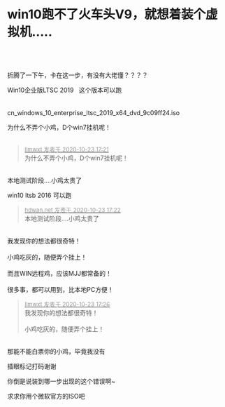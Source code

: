 # win10跑不了火车头V9，就想着装个虚拟机.....


<img id="aimg_QlXX1" onclick="zoom(this, this.src, 0, 0, 0)" class="zoom" src="https://www.png8.com/imgs/2020/10/acd764c802cdde82.png" onmouseover="img_onmouseoverfunc(this)" onload="thumbImg(this)" border="0" alt="" /><br />
<br />
<br />
<br />
折腾了一下午，卡在这一步，有没有大佬懂？？？？

Win10企业版LTSC 2019&nbsp; &nbsp;这个版本可以跑<br />
<br />
<br />
cn_windows_10_enterprise_ltsc_2019_x64_dvd_9c09ff24.iso

为什么不弄个小鸡，D个win7挂机呢！<br />
<br />
<img src="static/image/smiley/default/lol.gif" smilieid="12" border="0" alt="" /><img src="static/image/smiley/default/lol.gif" smilieid="12" border="0" alt="" /><img src="static/image/smiley/default/lol.gif" smilieid="12" border="0" alt="" />

<div class="quote"><blockquote><font size="2"><a href="https://www.hostloc.com/forum.php?mod=redirect&amp;goto=findpost&amp;pid=9342017&amp;ptid=757675" target="_blank"><font color="#999999">llmwxt 发表于 2020-10-23 17:21</font></a></font><br />
为什么不弄个小鸡，D个win7挂机呢！</blockquote></div><br />
本地测试阶段....小鸡太贵了

win10 ltsb 2016 可以跑<img id="aimg_scBOv" onclick="zoom(this, this.src, 0, 0, 0)" class="zoom" src="https://cdn.jsdelivr.net/gh/hishis/forum-master/public/images/patch.gif" onmouseover="img_onmouseoverfunc(this)" onload="thumbImg(this)" border="0" alt="" />

<div class="quote"><blockquote><font size="2"><a href="https://www.hostloc.com/forum.php?mod=redirect&amp;goto=findpost&amp;pid=9342027&amp;ptid=757675" target="_blank"><font color="#999999">hdwan.net 发表于 2020-10-23 17:22</font></a></font><br />
本地测试阶段....小鸡太贵了</blockquote></div><br />
我发现你的想法都很奇特！<br />
<br />
小鸡吃灰的，随便弄个挂上！<br />
<br />
而且WIN远程鸡，应该MJJ都常备的！<br />
<br />
很多事，都可以用到，比本地PC方便！

<div class="quote"><blockquote><font size="2"><a href="https://www.hostloc.com/forum.php?mod=redirect&amp;goto=findpost&amp;pid=9342048&amp;ptid=757675" target="_blank"><font color="#999999">llmwxt 发表于 2020-10-23 17:26</font></a></font><br />
我发现你的想法都很奇特！<br />
<br />
小鸡吃灰的，随便弄个挂上！</blockquote></div><br />
那能不能白票你的小鸡，毕竟我没有

插眼标记打码谢谢

你倒是说装到哪一步出现的这个错误啊~

求求你用个微软官方的ISO吧
